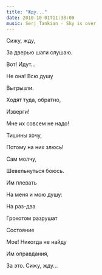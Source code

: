```yaml
---
title: "Жду..."
date: 2010-10-01T11:38:00
music: Serj Tankian - Sky is over
---
```


Сижу, жду,

За дверью шаги слушаю.

Вот! Идут...

Не она! Всю душу

Выгрызли.

Ходят туда, обратно,

Изверги!

Мне их совсем не надо!

Тишины хочу,

Потому на них злюсь!

Сам молчу,

Шевельнуться боюсь.

Им плевать

На меня и мою душу:

На раз-два

Грохотом разрушат

Состояние

Мое! Никогда не найду

Им оправдания,

За это. Сижу, жду...
